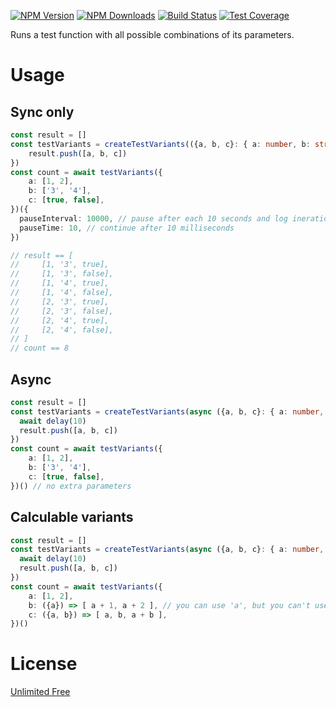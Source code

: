 [![NPM Version][npm-image]][npm-url]
[![NPM Downloads][downloads-image]][downloads-url]
[![Build Status][github-image]][github-url]
[![Test Coverage][coveralls-image]][coveralls-url]

Runs a test function with all possible combinations of its parameters.

# Usage

## Sync only
```ts
const result = []
const testVariants = createTestVariants(({a, b, c}: { a: number, b: string, c: boolean }) => {
    result.push([a, b, c])
})
const count = await testVariants({
    a: [1, 2],
    b: ['3', '4'],
    c: [true, false],
})({
  pauseInterval: 10000, // pause after each 10 seconds and log inerations count, it needed for karma tests
  pauseTime: 10, // continue after 10 milliseconds
})

// result == [
//     [1, '3', true],
//     [1, '3', false],
//     [1, '4', true],
//     [1, '4', false],
//     [2, '3', true],
//     [2, '3', false],
//     [2, '4', true],
//     [2, '4', false],
// ]
// count == 8
```

## Async
```ts
const result = []
const testVariants = createTestVariants(async ({a, b, c}: { a: number, b: string, c: boolean }) => {
  await delay(10)
  result.push([a, b, c])
})
const count = await testVariants({
    a: [1, 2],
    b: ['3', '4'],
    c: [true, false],
})() // no extra parameters
```

## Calculable variants
```ts
const result = []
const testVariants = createTestVariants(async ({a, b, c}: { a: number, b: number, c: number }) => {
  await delay(10)
  result.push([a, b, c])
})
const count = await testVariants({
    a: [1, 2],
    b: ({a}) => [ a + 1, a + 2 ], // you can use 'a', but you can't use 'c' because it will initialize after 'b' 
    c: ({a, b}) => [ a, b, a + b ],
})()
```

# License

[Unlimited Free](LICENSE)

[npm-image]: https://img.shields.io/npm/v/@flemist/rollup-plugin-css.svg
[npm-url]: https://npmjs.org/package/@flemist/rollup-plugin-css
[downloads-image]: https://img.shields.io/npm/dm/@flemist/rollup-plugin-css.svg
[downloads-url]: https://npmjs.org/package/@flemist/rollup-plugin-css
[github-image]: https://github.com/NikolayMakhonin/rollup-plugin-css/actions/workflows/test.yml/badge.svg
[github-url]: https://github.com/NikolayMakhonin/rollup-plugin-css/actions
[coveralls-image]: https://coveralls.io/repos/github/NikolayMakhonin/rollup-plugin-css/badge.svg
[coveralls-url]: https://coveralls.io/github/NikolayMakhonin/rollup-plugin-css
